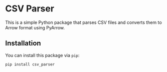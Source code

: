 # CSV Parser

This is a simple Python package that parses CSV files and converts them to Arrow format using PyArrow.

## Installation

You can install this package via `pip`:

```bash
pip install csv_parser
